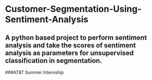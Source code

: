 # Customer-Segmentation-Using-Sentiment-Analysis
## A python based project to perform sentiment analysis and take the scores of sentiment analysis as parameters for unsupervised classification in segmentation.
###AT&T Summer Internship
